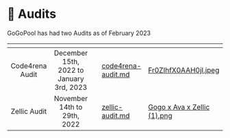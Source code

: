 # 🔎 Audits

GoGoPool has had two Audits as of February 2023

<table data-card-size="large" data-view="cards"><thead><tr><th align="center"></th><th align="center"></th><th></th><th data-hidden data-card-target data-type="content-ref"></th><th data-hidden data-card-cover data-type="files"></th></tr></thead><tbody><tr><td align="center">Code4rena Audit</td><td align="center">December 15th, 2022 to January 3rd, 2023</td><td></td><td><a href="code4rena-audit.md">code4rena-audit.md</a></td><td><a href="../../.gitbook/assets/Fr0ZIhfX0AAH0jI.jpeg">Fr0ZIhfX0AAH0jI.jpeg</a></td></tr><tr><td align="center">Zellic Audit</td><td align="center">November 14th to 29th, 2022</td><td></td><td><a href="zellic-audit.md">zellic-audit.md</a></td><td><a href="../../.gitbook/assets/Gogo x Ava x Zellic (1).png">Gogo x Ava x Zellic (1).png</a></td></tr></tbody></table>

